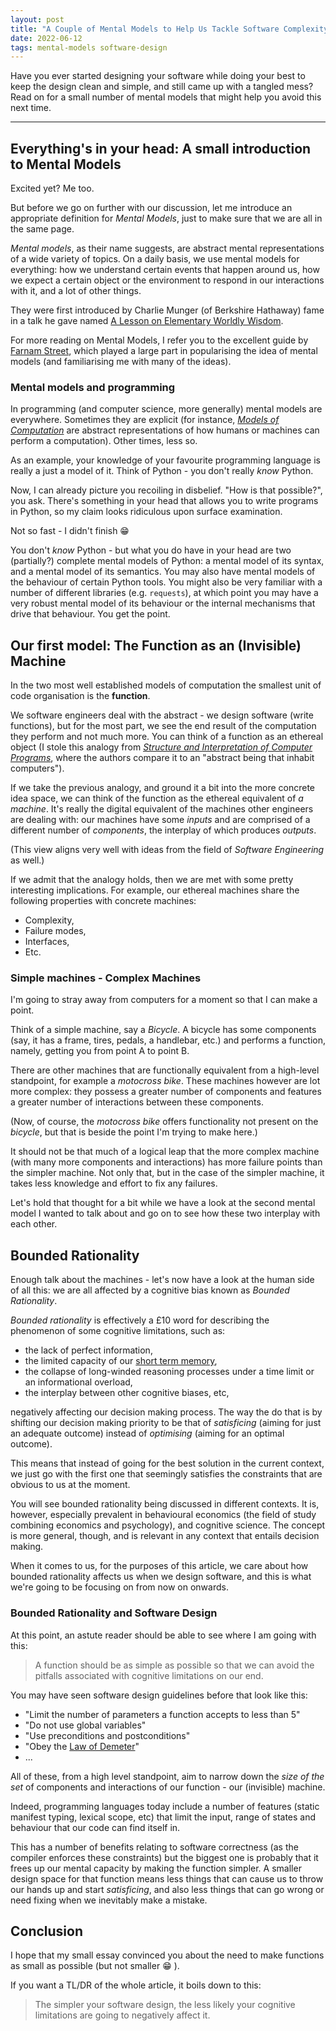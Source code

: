 ```yaml
---
layout: post
title: "A Couple of Mental Models to Help Us Tackle Software Complexity"
date: 2022-06-12
tags: mental-models software-design
---
```


Have you ever started designing your software while doing your best to keep the design
clean and simple, and still came up with a tangled mess? Read on for a small number of
mental models that might help you avoid this next time.

---

## Everything's in your head: A small introduction to Mental Models

Excited yet? Me too.

But before we go on further with our discussion, let me introduce an appropriate definition
for *Mental Models*, just to make sure that we are all in the same page.

*Mental models*, as their name suggests, are abstract mental representations of a wide variety of
topics. On a daily basis, we use mental models for everything: how we understand certain
events that happen around us, how we expect a certain object or the environment to respond
in our interactions with it, and a lot of other things.

They were first introduced by Charlie Munger (of Berkshire Hathaway) fame in a talk he
gave named [A Lesson on Elementary Worldly Wisdom](https://fs.blog/great-talks/a-lesson-on-worldly-wisdom/).

For more reading on Mental Models, I refer you to the excellent guide by [Farnam Street](https://fs.blog/mental-models/#what_are_mental_models),
which played a large part in popularising the idea of mental models (and familiarising me
with many of the ideas).

### Mental models and programming

In programming (and computer science, more generally) mental models are everywhere.
Sometimes they are explicit (for instance, [*Models of Computation*](https://en.wikipedia.org/wiki/Model_of_computation)
are abstract representations of how humans or machines can perform a computation).
Other times, less so.

As an example, your knowledge of your favourite programming language is really a
just a model of it. Think of Python - you don't really *know* Python.

Now, I can already picture you recoiling in disbelief. "How is that possible?",
you ask. There's something in your head that allows you to write programs
in Python, so my claim looks ridiculous upon surface examination.

Not so fast - I didn't finish 😁

You don't *know* Python - but what you do have in your head are two (partially?)
complete mental models of Python: a mental model of its syntax, and a mental
model of its semantics. You may also have mental models of the behaviour of
certain Python tools. You might also be very familiar with a number of different
libraries (e.g. `requests`), at which point you may have a very robust mental
model of its behaviour or the internal mechanisms that drive that behaviour.
You get the point.

## Our first model: The Function as an (Invisible) Machine

In the two most well established models of computation the smallest unit of code
organisation is the **function**.

We software engineers deal with the abstract - we design software (write functions),
but for the most part, we see the end result of the computation they perform and
not much more. You can think of a function as an ethereal object (I stole this analogy
from [*Structure and Interpretation of Computer Programs*](https://mitpress.mit.edu/sites/default/files/sicp/full-text/book/book-Z-H-9.html),
where the authors compare it to an "abstract being that inhabit computers").

If we take the previous analogy, and ground it a bit into the more concrete idea
space, we can think of the function as the ethereal equivalent of *a machine*. It's
really the digital equivalent of the machines other engineers are dealing with:
our machines have some *inputs* and are comprised of a different number of *components*,
the interplay of which produces *outputs*.

(This view aligns very well with ideas from the field of *Software Engineering* as well.)

If we admit that the analogy holds, then we are met with some pretty interesting implications.
For example, our ethereal machines share the following properties with concrete machines:

* Complexity,
* Failure modes,
* Interfaces,
* Etc.

### Simple machines - Complex Machines

I'm going to stray away from computers for a moment so that I can make a point.

Think of a simple machine, say a *Bicycle*. A bicycle has some components (say,
it has a frame, tires, pedals, a handlebar, etc.) and performs a function,
namely, getting you from point A to point B.

There are other machines that are functionally equivalent from a high-level
standpoint, for example a *motocross bike*. These machines however are lot more
complex: they possess a greater number of components and features a greater number
of interactions between these components.

(Now, of course, the *motocross bike* offers functionality not present on the
*bicycle*, but that is beside the point I'm trying to make here.)

It should not be that much of a logical leap that the more complex machine
(with many more components and interactions) has more failure points than
the simpler machine. Not only that, but in the case of the simpler machine,
it takes less knowledge and effort to fix any failures.

Let's hold that thought for a bit while we have a look at the second mental
model I wanted to talk about and go on to see how these two interplay with
each other.

## Bounded Rationality

Enough talk about the machines - let's now have a look at the human side of all this:
we are all affected by a cognitive bias known as *Bounded Rationality*.

*Bounded rationality* is effectively a £10 word for describing the phenomenon of
some cognitive limitations, such as:

* the lack of perfect information,
* the limited capacity of our [short term memory](https://www.simplypsychology.org/short-term-memory.html),
* the collapse of long-winded reasoning processes under a time limit or an informational
  overload,
* the interplay between other cognitive biases, etc,

negatively affecting our decision making process. The way the do that is by shifting
our decision making priority to be that of *satisficing* (aiming for just an adequate
outcome) instead of *optimising* (aiming for an optimal outcome).

This means that instead of going for the best solution in the current context,
we just go with the first one that seemingly satisfies the constraints that are
obvious to us at the moment.

You will see bounded rationality being discussed in different contexts. It is, however,
especially prevalent in behavioural economics (the field of study combining economics
and psychology), and cognitive science. The concept is more general, though, and is
relevant in any context that entails decision making.

When it comes to us, for the purposes of this article, we care about how bounded
rationality affects us when we design software, and this is what we're going to
be focusing on from now on onwards.

### Bounded Rationality and Software Design

At this point, an astute reader should be able to see where I am going with this:

> A function should be as simple as possible so that we can avoid the pitfalls
> associated with cognitive limitations on our end.

You may have seen software design guidelines before that look like this:

* "Limit the number of parameters a function accepts to less than 5"
* "Do not use global variables"
* "Use preconditions and postconditions"
* "Obey the [Law of Demeter](https://en.wikipedia.org/wiki/Law_of_Demeter)"
* ...

All of these, from a high level standpoint, aim to narrow down the *size of
the set* of components and interactions of our function - our (invisible) machine.

Indeed, programming languages today include a number of features (static manifest typing,
lexical scope, etc) that limit the input, range of states and behaviour that our code
can find itself in.

This has a number of benefits relating to software correctness (as the compiler
enforces these constraints) but the biggest one is probably that it frees up
our mental capacity by making the function simpler. A smaller design space for
that function means less things that can cause us to throw our hands up and start
*satisficing*, and also less things that can go wrong or need fixing when we inevitably
make a mistake.

## Conclusion

I hope that my small essay convinced you about the need to make functions as small
as possible (but not smaller 😁 ).

If you want a TL/DR of the whole article, it boils down to this:

> The simpler your software design, the less likely your cognitive limitations are
> going to negatively affect it.
